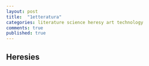 ```yaml
---
layout: post
title:  "1etteratura"
categories: literature science heresy art technology
comments: true
published: true
---
```


## Heresies

# 
